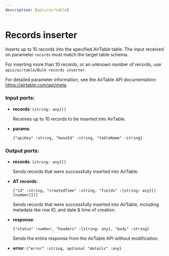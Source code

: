 ```yaml
---
description: [apis/airtable]
---
```


# Records inserter

Inserts up to 10 records into the specified AirTable table.
The input received on parameter `records` must match the target table schema.

For inserting more than 10 records, or an unknown number of records, use `apis/airtable/Bulk records inserter`.

For detailed parameter information, see the AirTable API documentation:
https://airtable.com/api/meta

### Input ports:

* __records__: `{string: any}[]`

    Receives up to 10 records to be inserted into AirTable.


* __params__: 
    ```
    {"apiKey" :string, "baseId" :string, "tableName" :string}
    ```

### Output ports:

* __records__: `{string: any}[]`

    Sends records that were successfully inserted into AirTable.


* __AT records__: 
    ```
    {"id" :string, "createdTime" :string, "fields" :{string: any}[][number]}[]
    ```

    Sends records that were successfully inserted into AirTable, including metadata like row ID, and date & time of creation.


* __response__: 
    ```
    {"status" :number, "headers" :{string: any}, "body" :string}
    ```

    Sends the entire response from the AirTable API without modification.


* __error__: `{"error" :string, optional "details" :any}`

